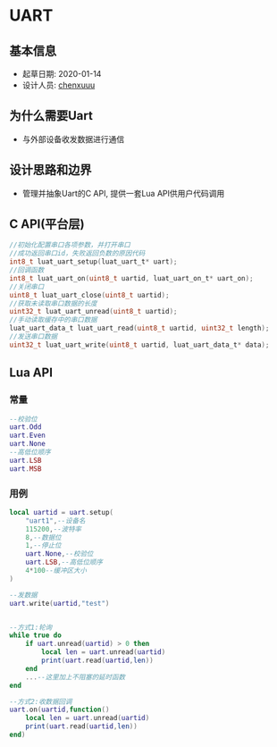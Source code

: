 # UART

## 基本信息

* 起草日期: 2020-01-14
* 设计人员: [chenxuuu](https://github.com/chenxuuu)

## 为什么需要Uart

* 与外部设备收发数据进行通信

## 设计思路和边界

* 管理并抽象Uart的C API, 提供一套Lua API供用户代码调用

## C API(平台层)

```c
//初始化配置串口各项参数，并打开串口
//成功返回串口id，失败返回负数的原因代码
int8_t luat_uart_setup(luat_uart_t* uart);
//回调函数
int8_t luat_uart_on(uint8_t uartid, luat_uart_on_t* uart_on);
//关闭串口
uint8_t luat_uart_close(uint8_t uartid);
//获取未读取串口数据的长度
uint32_t luat_uart_unread(uint8_t uartid);
//手动读取缓存中的串口数据
luat_uart_data_t luat_uart_read(uint8_t uartid, uint32_t length);
//发送串口数据
uint32_t luat_uart_write(uint8_t uartid, luat_uart_data_t* data);
```

## Lua API

### 常量

```lua
--校验位
uart.Odd
uart.Even
uart.None
--高低位顺序
uart.LSB
uart.MSB
```

### 用例

```lua
local uartid = uart.setup(
    "uart1",--设备名
    115200,--波特率
    8,--数据位
    1,--停止位
    uart.None,--校验位
    uart.LSB,--高低位顺序
    4*100--缓冲区大小
)

--发数据
uart.write(uartid,"test")


--方式1:轮询
while true do
    if uart.unread(uartid) > 0 then
        local len = uart.unread(uartid)
        print(uart.read(uartid,len))
    end
    ...--这里加上不阻塞的延时函数
end

--方式2:收数据回调
uart.on(uartid,function()
    local len = uart.unread(uartid)
    print(uart.read(uartid,len))
end)

```
